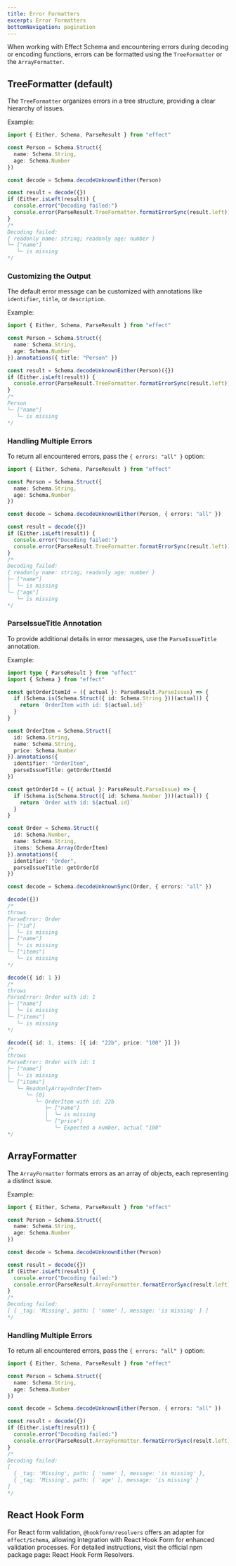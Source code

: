 ```yaml
---
title: Error Formatters
excerpt: Error Formatters
bottomNavigation: pagination
---
```


When working with Effect Schema and encountering errors during decoding or encoding functions, errors can be formatted using the `TreeFormatter` or the `ArrayFormatter`.

## TreeFormatter (default)

The `TreeFormatter` organizes errors in a tree structure, providing a clear hierarchy of issues.

Example:

```ts
import { Either, Schema, ParseResult } from "effect"

const Person = Schema.Struct({
  name: Schema.String,
  age: Schema.Number
})

const decode = Schema.decodeUnknownEither(Person)

const result = decode({})
if (Either.isLeft(result)) {
  console.error("Decoding failed:")
  console.error(ParseResult.TreeFormatter.formatErrorSync(result.left))
}
/*
Decoding failed:
{ readonly name: string; readonly age: number }
└─ ["name"]
   └─ is missing
*/
```

### Customizing the Output

The default error message can be customized with annotations like `identifier`, `title`, or `description`.

Example:

```ts
import { Either, Schema, ParseResult } from "effect"

const Person = Schema.Struct({
  name: Schema.String,
  age: Schema.Number
}).annotations({ title: "Person" })

const result = Schema.decodeUnknownEither(Person)({})
if (Either.isLeft(result)) {
  console.error(ParseResult.TreeFormatter.formatErrorSync(result.left))
}
/*
Person
└─ ["name"]
   └─ is missing
*/
```

### Handling Multiple Errors

To return all encountered errors, pass the `{ errors: "all" }` option:

```ts
import { Either, Schema, ParseResult } from "effect"

const Person = Schema.Struct({
  name: Schema.String,
  age: Schema.Number
})

const decode = Schema.decodeUnknownEither(Person, { errors: "all" })

const result = decode({})
if (Either.isLeft(result)) {
  console.error("Decoding failed:")
  console.error(ParseResult.TreeFormatter.formatErrorSync(result.left))
}
/*
Decoding failed:
{ readonly name: string; readonly age: number }
├─ ["name"]
│  └─ is missing
└─ ["age"]
   └─ is missing
*/
```

### ParseIssueTitle Annotation

To provide additional details in error messages, use the `ParseIssueTitle` annotation.

Example:

```ts
import type { ParseResult } from "effect"
import { Schema } from "effect"

const getOrderItemId = ({ actual }: ParseResult.ParseIssue) => {
  if (Schema.is(Schema.Struct({ id: Schema.String }))(actual)) {
    return `OrderItem with id: ${actual.id}`
  }
}

const OrderItem = Schema.Struct({
  id: Schema.String,
  name: Schema.String,
  price: Schema.Number
}).annotations({
  identifier: "OrderItem",
  parseIssueTitle: getOrderItemId
})

const getOrderId = ({ actual }: ParseResult.ParseIssue) => {
  if (Schema.is(Schema.Struct({ id: Schema.Number }))(actual)) {
    return `Order with id: ${actual.id}`
  }
}

const Order = Schema.Struct({
  id: Schema.Number,
  name: Schema.String,
  items: Schema.Array(OrderItem)
}).annotations({
  identifier: "Order",
  parseIssueTitle: getOrderId
})

const decode = Schema.decodeUnknownSync(Order, { errors: "all" })

decode({})
/*
throws
ParseError: Order
├─ ["id"]
│  └─ is missing
├─ ["name"]
│  └─ is missing
└─ ["items"]
   └─ is missing
*/

decode({ id: 1 })
/*
throws
ParseError: Order with id: 1
├─ ["name"]
│  └─ is missing
└─ ["items"]
   └─ is missing
*/

decode({ id: 1, items: [{ id: "22b", price: "100" }] })
/*
throws
ParseError: Order with id: 1
├─ ["name"]
│  └─ is missing
└─ ["items"]
   └─ ReadonlyArray<OrderItem>
      └─ [0]
         └─ OrderItem with id: 22b
            ├─ ["name"]
            │  └─ is missing
            └─ ["price"]
               └─ Expected a number, actual "100"
*/
```

## ArrayFormatter

The `ArrayFormatter` formats errors as an array of objects, each representing a distinct issue.

Example:

```ts
import { Either, Schema, ParseResult } from "effect"

const Person = Schema.Struct({
  name: Schema.String,
  age: Schema.Number
})

const decode = Schema.decodeUnknownEither(Person)

const result = decode({})
if (Either.isLeft(result)) {
  console.error("Decoding failed:")
  console.error(ParseResult.ArrayFormatter.formatErrorSync(result.left))
}
/*
Decoding failed:
[ { _tag: 'Missing', path: [ 'name' ], message: 'is missing' } ]
*/
```

### Handling Multiple Errors

To return all encountered errors, pass the `{ errors: "all" }` option:

```ts
import { Either, Schema, ParseResult } from "effect"

const Person = Schema.Struct({
  name: Schema.String,
  age: Schema.Number
})

const decode = Schema.decodeUnknownEither(Person, { errors: "all" })

const result = decode({})
if (Either.isLeft(result)) {
  console.error("Decoding failed:")
  console.error(ParseResult.ArrayFormatter.formatErrorSync(result.left))
}
/*
Decoding failed:
[
  { _tag: 'Missing', path: [ 'name' ], message: 'is missing' },
  { _tag: 'Missing', path: [ 'age' ], message: 'is missing' }
]
*/
```

## React Hook Form

For React form validation, `@hookform/resolvers` offers an adapter for `effect/Schema`, allowing integration with React Hook Form for enhanced validation processes. For detailed instructions, visit the official npm package page: React Hook Form Resolvers.